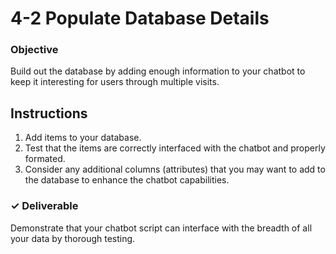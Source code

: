 # 4-2 Populate Database Details

### Objective

Build out the database by adding enough information to your chatbot to keep it interesting for users through multiple visits.

## Instructions

1. Add items to your database.
2. Test that the items are correctly interfaced with the chatbot and properly formated.
3. Consider any additional columns \(attributes\) that you may want to add to the database to enhance the chatbot capabilities.

### ✓ Deliverable

Demonstrate that your chatbot script can interface with the breadth of all your data by thorough testing.

